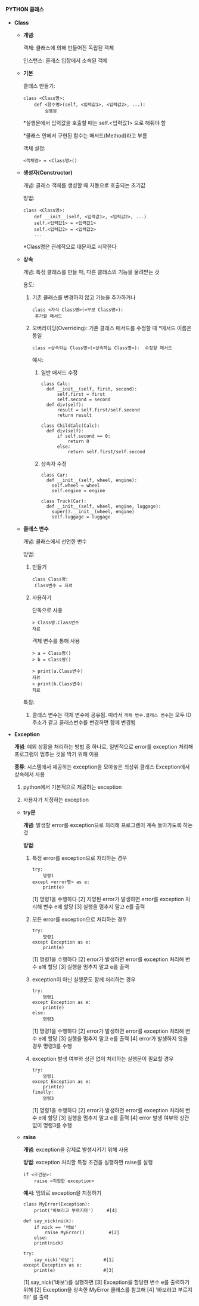 #### PYTHON 클래스

* **Class**

  * **개념**:

    객체: 클래스에 의해 만들어진 독립된 객체

    인스턴스: 클래스 입장에서 소속된 객체

  * **기본**

    클래스 만들기: 

    ```class
    class <Class명>:
    	def <함수명>(self, <입력값1>, <입력값2>, ...):
    		실행문
    ```

    *실행문에서 입력값을 호출할 때는 self.<입력값1> 으로 해줘야 함

    *클래스 안에서 구현된 함수는 매서드(Method)라고 부름

    객체 설정: 

    ```class
    <객체명> = <Class명>()
    ```

  * **생성자(Constructor)**

    개념: 클래스 객체를 생성할 때 자동으로 호출되는 초기값

    방법: 

    ```class
    class <Class명>:
    	def __init__(self, <입력값1>, <입력값2>, ...)
    	self.<입력값1> = <입력값1>
    	self.<입력값2> = <입력값2>
    	...
    ```

    *Class명은 관례적으로 대문자로 시작한다

  * **상속**

    개념: 특정 클래스를 만들 때, 다른 클래스의 기능을 물려받는 것

    용도: 

    1. 기존 클래스를 변경하지 않고 기능을 추가하거나 

       ```class
       class <자식 Class명>(<부모 Class명>):
       	추가할 매서드
       ```

    2. 오버라이딩(Overriding): 기존 클래스 매서드를 수정할 때 *매서드 이름은 동일

       ```class
       class <상속되는 Class명>(<상속하는 Class명>):	수정할 매서드
       ```

       예시:

       1. 일반 매서드 수정

          ```overriding
          class Calc:
          	def __init__(self, first, second):
          		self.first = first
          		self.second = second
          	def div(self):
          		result = self.first/self.second
          		return result
          		
          class ChildCalc(Calc):
          	def div(self):
          		if self.second == 0:
          			return 0
          		else:
          			return self.first/self.second 
          ```

       2. 상속자 수정

          ```overriding
          class Car:
            def __init__(self, wheel, engine):
              self.wheel = wheel
              self.engine = engine
          		
          class Truck(Car):            
            def __init__(self, wheel, engine, luggage):                    
              super().__init__(wheel, engine)
              self.luggage = luggage   
          ```

          

  * **클래스 변수**

    개념: 클래스에서 선언한 변수

    방법: 

    1. 만들기

       ```클래스 변수
       class Class명:
       	Class변수 = 자료 
       ```

    2. 사용하기

       단독으로 사용

       ```Class 변수
       > Class명.Class변수
       자료
       ```

       객체 변수를 통해 사용 

       ```클래스 변수
       > a = Class명()
       > b = Class명()
       
       > print(a.Class변수)
       자료
       > print(b.Class변수)
       자료
       ```

    특징:

    1. 클래스 변수는 객체 변수에 공유됨. 따라서 `객체 변수.클래스 변수`는 모두 ID주소가 같고 클래스변수를 변경하면 함께 변경됨

       

* **Exception**

  **개념**: 예외 상황을 처리하는 방법 중 하나로, 일반적으로 error를 exception 처리해 프로그램이 멈추는 것을 막기 위해 이용

  **종류**: 시스템에서 제공하는 exception을 모아놓은 최상위 클래스 Exception에서 상속해서 사용

  1. python에서 기본적으로 제공하는 exception

  2. 사용자가 지정하는 exception

     

  * **try문**

    **개념**: 발생할 error를 exception으로 처리해 프로그램이 계속 돌아가도록 하는 것

    **방법**: 

    1. 특정 error를 exception으로 처리하는 경우

       ```try
       try: 
           명령1
       except <error명> as e:
           print(e)
       ```

       [1] 명령1을 수행하다 [2] 지명된 error가 발생하면 error를 exception 처리해 변수 e에 할당 [3] 실행을 멈추지 말고 e를 출력

    2. 모든 error를 exception으로 처리하는 경우

       ```try
       try: 
           명령1
       except Exception as e:
           print(e)
       ```

       [1] 명령1을 수행하다 [2] error가 발생하면 error를 exception 처리해 변수 e에 할당 [3] 실행을 멈추지 말고 e를 출력

    3. exception이 아닌 실행문도 함께 처리하는 경우

       ```else
       try: 
           명령1
       except Exception as e:
           print(e)
       else: 
           명령3
       ```

       [1] 명령1을 수행하다 [2] error가 발생하면 error를 exception 처리해 변수 e에 할당 [3] 실행을 멈추지 말고 e를 출력 [4] error가 발생하지 않을 경우 명령3를 수행

    4. exception 발생 여부와 상관 없이 처리하는 실행문이 필요할 경우

       ```else
       try: 
           명령1
       except Exception as e:
           print(e)
       finally: 
           명령3
       ```

       [1] 명령1을 수행하다 [2] error가 발생하면 error를 exception 처리해 변수 e에 할당 [3] 실행을 멈추지 말고 e를 출력 [4] error 발생 여부와 상관 없이 명령3를 수행

       

  * **raise**

    **개념**: exception을 강제로 발생시키기 위해 사용

    

    **방법**: exception 처리할 특정 조건을 실행하면 raise를 실행

    ```raise
    if <조건문>:
    	raise <지정한 exception>
    ```

    **예시**: 임의로 exception을 지정하기 

    ```example
    class MyError(Exception):	             
    	print('바보라고 부르지마')     #[4]            
    	     	     	     	     	             
    def say_nick(nick):
    	if nick == '바보'
    		raise MyError()         #[2]
    	else:
      	print(nick)
    	
    try: 
    	say_nick('바보')           #[1]
    except Exception as e:
    	print(e)                  #[3]
    ```

    [1] say_nick('바보')를 실행하면 [3] Exception을 할당한 변수 e를 출력하기 위해 [2] Exception을 상속한 MyError 클래스를 참고해 [4] '바보라고 부르지마!' 를 출력
